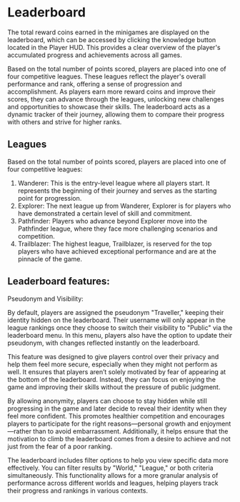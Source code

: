# Leaderboard

The total reward coins earned in the minigames are displayed on the leaderboard, which can be accessed by clicking the knowledge button located in the Player HUD. 
This provides a clear overview of the player's accumulated progress and achievements across all games.

Based on the total number of points scored, players are placed into one of four competitive leagues. 
These leagues reflect the player's overall performance and rank, offering a sense of progression and accomplishment. 
As players earn more reward coins and improve their scores, they can advance through the leagues, unlocking new challenges and opportunities to showcase their skills. 
The leaderboard acts as a dynamic tracker of their journey, allowing them to compare their progress with others and strive for higher ranks.

## Leagues

Based on the total number of points scored, players are placed into one of four competitive leagues:

1. Wanderer: This is the entry-level league where all players start. It represents the beginning of their journey and serves as the starting point for progression.
2. Explorer: The next league up from Wanderer, Explorer is for players who have demonstrated a certain level of skill and commitment.
3. Pathfinder: Players who advance beyond Explorer move into the Pathfinder league, where they face more challenging scenarios and competition.
4. Trailblazer: The highest league, Trailblazer, is reserved for the top players who have achieved exceptional performance and are at the pinnacle of the game.

## Leaderboard features:

Pseudonym and Visibility:

By default, players are assigned the pseudonym "Traveller," keeping their identity hidden on the leaderboard. 
Their username will only appear in the league rankings once they choose to switch their visibility to "Public" via the leaderboard menu. 
In this menu, players also have the option to update their pseudonym, with changes reflected instantly on the leaderboard.

This feature was designed to give players control over their privacy and help them feel more secure, especially when they might not perform as well. 
It ensures that players aren’t solely motivated by fear of appearing at the bottom of the leaderboard. 
Instead, they can focus on enjoying the game and improving their skills without the pressure of public judgment.

By allowing anonymity, players can choose to stay hidden while still progressing in the game and later decide to reveal their identity when they feel more confident. 
This promotes healthier competition and encourages players to participate for the right reasons—personal growth and enjoyment—rather than to avoid embarrassment. 
Additionally, it helps ensure that the motivation to climb the leaderboard comes from a desire to achieve and not just from the fear of a poor ranking.

The leaderboard includes filter options to help you view specific data more effectively. You can filter results by "World," "League," or both criteria simultaneously.
This functionality allows for a more granular analysis of performance across different worlds and leagues,
helping players track their progress and rankings in various contexts.
